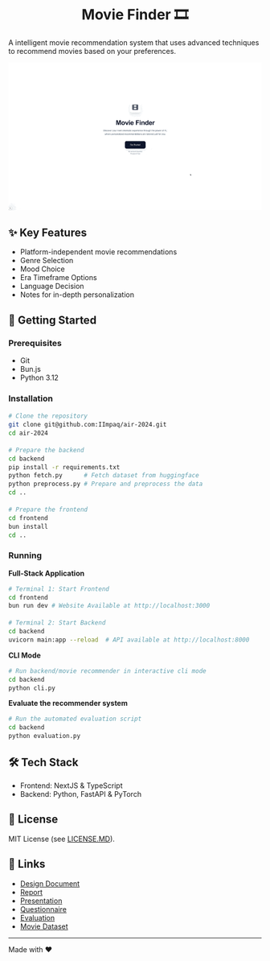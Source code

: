 <h1 align="center">Movie Finder 🎞️</h1>

A intelligent movie recommendation system that uses advanced techniques to recommend movies based on your preferences.

<p align="center">
  <img src="assets/hero.gif" alt="Hero Trailer Video" width="600px">
</p>

## ✨ Key Features

- Platform-independent movie recommendations
- Genre Selection
- Mood Choice
- Era Timeframe Options
- Language Decision
- Notes for in-depth personalization

## 🚀 Getting Started

### Prerequisites

- Git
- Bun.js
- Python 3.12

### Installation

```bash
# Clone the repository
git clone git@github.com:IImpaq/air-2024.git
cd air-2024

# Prepare the backend
cd backend
pip install -r requirements.txt
python fetch.py      # Fetch dataset from huggingface
python preprocess.py # Prepare and preprocess the data
cd ..

# Prepare the frontend
cd frontend
bun install
cd ..
```

### Running

**Full-Stack Application**

```bash
# Terminal 1: Start Frontend
cd frontend
bun run dev # Website Available at http://localhost:3000

# Terminal 2: Start Backend
cd backend
uvicorn main:app --reload  # API available at http://localhost:8000
```

**CLI Mode**

```bash
# Run backend/movie recommender in interactive cli mode
cd backend
python cli.py
```

**Evaluate the recommender system**

```bash
# Run the automated evaluation script
cd backend
python evaluation.py
```

## 🛠️ Tech Stack

- Frontend: NextJS & TypeScript
- Backend: Python, FastAPI & PyTorch

## 📝 License

MIT License (see [LICENSE.MD](LICENSE.md)).

## 🔗 Links

- [Design Document](design-document/design-document.pdf)
- [Report](report/report.pdf)
- [Presentation](presentation/presentation.pdf)
- [Questionnaire](questionnaire/questionnaire.pdf)
- [Evaluation](evaluation/)
- [Movie Dataset](https://huggingface.co/datasets/wykonos/movies)

---
Made with ❤️
